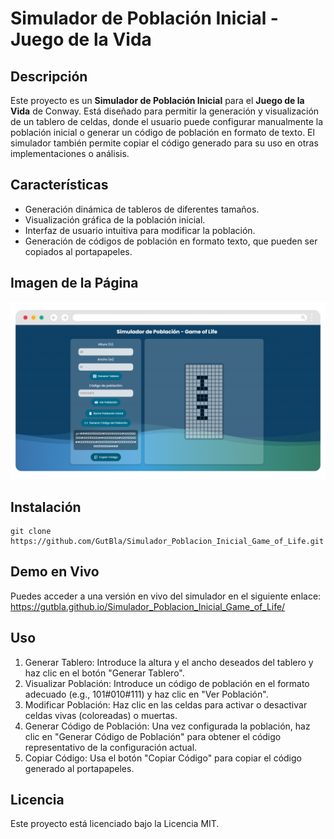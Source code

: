 # Simulador de Población Inicial - Juego de la Vida

## Descripción
Este proyecto es un **Simulador de Población Inicial** para el **Juego de la Vida** de Conway. Está diseñado para permitir la generación y visualización de un tablero de celdas, donde el usuario puede configurar manualmente la población inicial o generar un código de población en formato de texto. El simulador también permite copiar el código generado para su uso en otras implementaciones o análisis.

## Características
- Generación dinámica de tableros de diferentes tamaños.
- Visualización gráfica de la población inicial.
- Interfaz de usuario intuitiva para modificar la población.
- Generación de códigos de población en formato texto, que pueden ser copiados al portapapeles.

## Imagen de la Página

![Simulador de Población Inicial](images/game-of-life-simulator.png)

## Instalación
```
git clone https://github.com/GutBla/Simulador_Poblacion_Inicial_Game_of_Life.git
```
## Demo en Vivo
Puedes acceder a una versión en vivo del simulador en el siguiente enlace:
https://gutbla.github.io/Simulador_Poblacion_Inicial_Game_of_Life/

## Uso
1. Generar Tablero: Introduce la altura y el ancho deseados del tablero y haz clic en el botón "Generar Tablero".
2. Visualizar Población: Introduce un código de población en el formato adecuado (e.g., 101#010#111) y haz clic en "Ver Población".
3. Modificar Población: Haz clic en las celdas para activar o desactivar celdas vivas (coloreadas) o muertas.
4. Generar Código de Población: Una vez configurada la población, haz clic en "Generar Código de Población" para obtener el código representativo de la configuración actual.
4. Copiar Código: Usa el botón "Copiar Código" para copiar el código generado al portapapeles.

## Licencia
Este proyecto está licenciado bajo la Licencia MIT.
